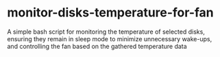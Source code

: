 # monitor-disks-temperature-for-fan
A simple bash script for monitoring the temperature of selected disks, ensuring they remain in sleep mode to minimize unnecessary wake-ups, and controlling the fan based on the gathered temperature data

